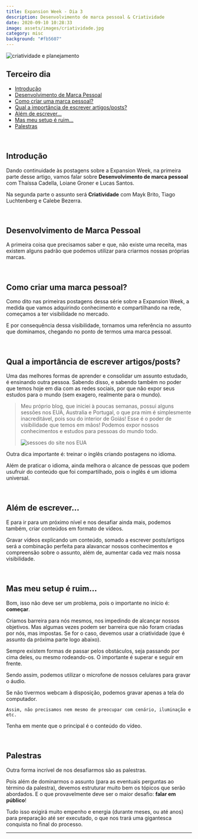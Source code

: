 ```yaml
---
title: Expansion Week - Dia 3
description: Desenvolvimento de marca pessoal & Criatividade
date: 2020-09-10 10:28:33
image: assets/images/criatividade.jpg
category: misc
background: "#fb5607"
---
```

![criatividade e planejamento](assets/images/criatividade.jpg "criatividade e planejamento")

## Terceiro dia

* [Introdução](#introducao)
* [Desenvolvimento de Marca Pessoal](#desenvolvimento-marca)
* [Como criar uma marca pessoal?](#como-criar)
* [Qual a importância de escrever artigos/posts?](#qual-importancia-artigos)
* [Além de escrever...](#alem-escrever)
* [Mas meu setup é ruim...](#mas-meu-setup)
* [Palestras](#palestras)

<br />

<h2 id="introducao">Introdução</h2>

Dando continuidade às postagens sobre a Expansion Week, na primeira parte desse artigo, vamos falar sobre **Desenvolvimento de marca pessoal** com Thaíssa Cadella, Loiane Groner e Lucas Santos. 

Na segunda parte o assunto será **Criatividade** com Mayk Brito, Tiago Luchtenberg e Calebe Bezerra.

<br />

<h2 id="desenvolvimento-marca">Desenvolvimento de Marca Pessoal</h2>

A primeira coisa que precisamos saber e que, não existe uma receita, mas existem alguns padrão que podemos utilizar para criarmos nossas próprias marcas. 

<br />

<h2 id="como-criar">Como criar uma marca pessoal?</h2>

Como dito nas primeiras postagens dessa série sobre a Expansion Week, a medida que vamos adquirindo conhecimento e compartilhando na rede, começamos a ter visibilidade no mercado. 

E por consequência dessa visibilidade, tornamos uma referência no assunto que dominamos, chegando no ponto de termos uma marca pessoal.

<br />

<h2 id="qual-importancia-artigos">Qual a importância de escrever artigos/posts?</h2>

Uma das melhores formas de aprender e consolidar um assunto estudado, é ensinando outra pessoa. Sabendo disso, e sabendo também no poder que temos hoje em dia com as redes sociais, por que não expor seus estudos para o mundo (sem exagero, realmente para o mundo).

> Meu próprio blog, que iniciei à poucas semanas, possui alguns sessões nos EUA, Australia e Portugal, o que pra mim é simplesmente inacreditável, pois sou do interior de Goiás! Esse é o poder de visibilidade que temos em mãos! Podemos expor nossos conhecimentos e estudos para pessoas do mundo todo.
>
> ![sessoes do site nos EUA](assets/images/sessoes-eua.png "sessoes do site nos EUA")

Outra dica importante é: treinar o inglês criando postagens no idioma. 

Além de praticar o idioma, ainda melhora o alcance de pessoas que podem usufruir do conteúdo que foi compartilhado, pois o inglês é um idioma universal.

<br />

<h2 id="alem-escrever">Além de escrever...</h2>

E para ir para um próximo nível e nos desafiar ainda mais, podemos também, criar conteúdos em formato de vídeos.

Gravar vídeos explicando um conteúdo, somado a escrever posts/artigos será a combinação perfeita para alavancar nossos conhecimentos e compreensão sobre o assunto, além de, aumentar cada vez mais nossa visibilidade.

<br />

<h2 id="mas-meu-setup">Mas meu setup é ruim...</h2>

Bom, isso não deve ser um problema, pois o importante no início é: **começar**.

Criamos barreira para nós mesmos, nos impedindo de alcançar nossos objetivos. Mas algumas vezes podem ser barreira que não foram criadas por nós, mas impostas. Se for o caso, devemos usar a criatividade (que é assunto da próxima parte logo abaixo). 

Sempre existem formas de passar pelos obstáculos, seja passando por cima deles, ou mesmo rodeando-os. O importante é superar e seguir em frente.

Sendo assim, podemos utilizar o microfone de nossos celulares para gravar o áudio.

Se não tivermos webcam à disposição, podemos gravar apenas a tela do computador.

`Assim, não precisamos nem mesmo de preocupar com cenário, iluminação e etc.`

Tenha em mente que o principal é o conteúdo do vídeo.

<br />

<h2 id="palestras">Palestras</h2>

Outra forma incrível de nos desafiarmos são as palestras. 

Pois além de dominarmos o assunto (para as eventuais perguntas ao término da palestra), devemos estruturar muito bem os tópicos que serão abordados. E o que provavelmente deve ser o maior desafio: **falar em público**!

Tudo isso exigirá muito empenho e energia (durante meses, ou até anos) para preparação até ser executado, o que nos trará uma gigantesca conquista no final do processo.

<hr />